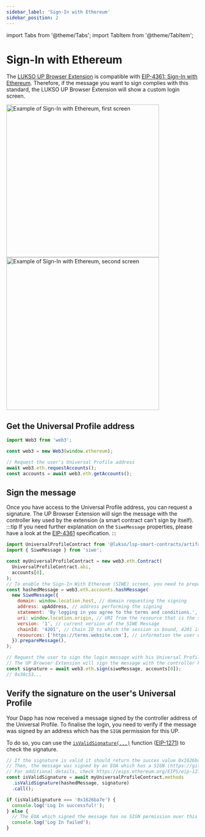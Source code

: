 ```yaml
---
sidebar_label: 'Sign-In with Ethereum'
sidebar_position: 2
---
```


import Tabs from '@theme/Tabs';
import TabItem from '@theme/TabItem';

# Sign-In with Ethereum

The [LUKSO UP Browser Extension](https://chrome.google.com/webstore/detail/universal-profiles/abpickdkkbnbcoepogfhkhennhfhehfn) is compatible with [EIP-4361: Sign-In with Ethereum](https://eips.ethereum.org/EIPS/eip-4361).
Therefore, if the message you want to sign complies with this standard, the LUKSO UP Browser Extension will show a custom login screen.

<div style={{textAlign: 'center'}}>

<img
    src="/img/learn/siwe2.png"
    alt="Example of Sign-In with Ethereum, first screen"
    width="400"
/>
<img
    src="/img/learn/siwe1.png"
    alt="Example of Sign-In with Ethereum, second screen"
    width="400"
/>

</div>

## Get the Universal Profile address

```js
import Web3 from 'web3';

const web3 = new Web3(window.ethereum);

// Request the user's Universal Profile address
await web3.eth.requestAccounts();
const accounts = await web3.eth.getAccounts();
```

## Sign the message

Once you have access to the Universal Profile address, you can request a signature. The UP Browser Extension will sign the message with the controller key used by the extension (a smart contract can't sign by itself).
:::tip
If you need further explanation on the `SiweMessage` properties, please have a look at the [EIP-4361](https://eips.ethereum.org/EIPS/eip-4361) specification.
:::

```js
import UniversalProfileContract from '@lukso/lsp-smart-contracts/artifacts/UniversalProfile.json';
import { SiweMessage } from 'siwe';

const myUniversalProfileContract = new web3.eth.Contract(
  UniversalProfileContract.abi,
  accounts[0],
);
// To enable the Sign-In With Ethereum (SIWE) screen, you need to prepare a message with a specific format
const hashedMessage = web3.eth.accounts.hashMessage(
  new SiweMessage({
    domain: window.location.host, // domain requesting the signing
    address: upAddress, // address performing the signing
    statement: 'By logging in you agree to the terms and conditions.', // a human-readable assertion user signs
    uri: window.location.origin, // URI from the resource that is the subject of the signing
    version: '1', // current version of the SIWE Message
    chainId: '4201', // Chain ID to which the session is bound, 4201 is LUKSO Testnet
    resources: ['https://terms.website.com'], // information the user wishes to have resolved as part of authentication by the relying party
  }).prepareMessage(),
);

// Request the user to sign the login message with his Universal Profile
// The UP Browser Extension will sign the message with the controller key used by the extension (a smart contract can't sign)
const signature = await web3.eth.sign(siweMessage, accounts[0]);
// 0x38c53...
```

## Verify the signature on the user's Universal Profile

Your Dapp has now received a message signed by the controller address of the Universal Profile. To finalise the login, you need to verify if the message was signed by an address which has the `SIGN` permission for this UP.

To do so, you can use the [`isValidSignature(...)`](../../contracts/contracts/UniversalProfile.md#isvalidsignature) function ([EIP-1271](https://eips.ethereum.org/EIPS/eip-1271)) to check the signature.

```js
// If the signature is valid it should return the succes value 0x1626ba7e.
// Then, the message was signed by an EOA which has a SIGN (https://github.com/lukso-network/standards/universal-profile/lsp6-key-manager#permissions)permission for this Universal Profile.
// For additional details, check https://eips.ethereum.org/EIPS/eip-1271
const isValidSignature = await myUniversalProfileContract.methods
  .isValidSignature(hashedMessage, signature)
  .call();

if (isValidSignature === '0x1626ba7e') {
  console.log('Log In successful!');
} else {
  // The EOA which signed the message has no SIGN permission over this UP.
  console.log('Log In failed');
}
```
